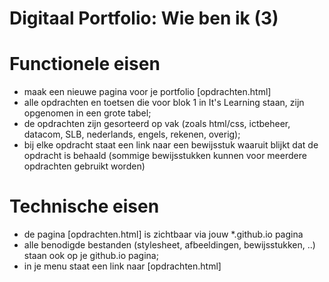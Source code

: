 # Digitaal Portfolio: Wie ben ik (3)

# Functionele eisen
- maak een nieuwe pagina voor je portfolio [opdrachten.html]
- alle opdrachten en toetsen die voor blok 1 in It's Learning staan, zijn opgenomen in een grote tabel;
- de opdrachten zijn gesorteerd op vak (zoals html/css, ictbeheer, datacom, SLB, nederlands, engels, rekenen, overig);
- bij elke opdracht staat een link naar een bewijsstuk waaruit blijkt dat de opdracht is behaald (sommige bewijsstukken kunnen voor meerdere opdrachten gebruikt worden)

# Technische eisen
- de pagina [opdrachten.html] is zichtbaar via jouw *.github.io pagina 
- alle benodigde bestanden (stylesheet, afbeeldingen, bewijsstukken, ..) staan ook op je github.io pagina;
- in je menu staat een link naar [opdrachten.html]

